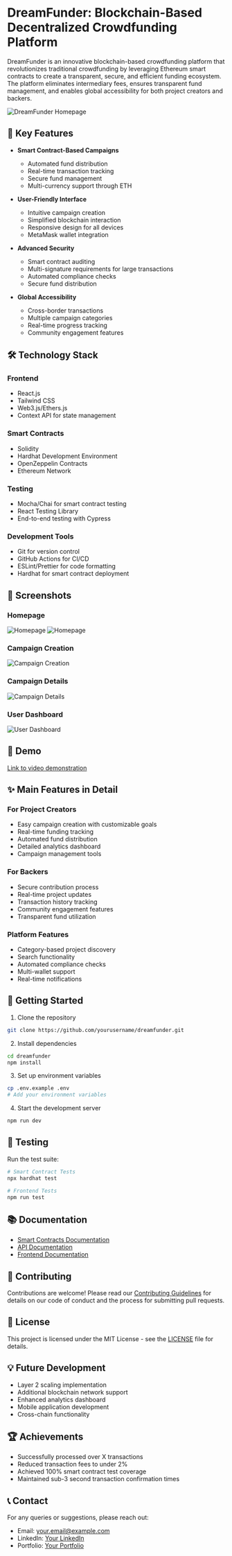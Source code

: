 # DreamFunder: Blockchain-Based Decentralized Crowdfunding Platform

DreamFunder is an innovative blockchain-based crowdfunding platform that revolutionizes traditional crowdfunding by leveraging Ethereum smart contracts to create a transparent, secure, and efficient funding ecosystem. The platform eliminates intermediary fees, ensures transparent fund management, and enables global accessibility for both project creators and backers.

![DreamFunder Homepage](images/homepage1.png)

## 🌟 Key Features

- **Smart Contract-Based Campaigns**

  - Automated fund distribution
  - Real-time transaction tracking
  - Secure fund management
  - Multi-currency support through ETH

- **User-Friendly Interface**

  - Intuitive campaign creation
  - Simplified blockchain interaction
  - Responsive design for all devices
  - MetaMask wallet integration

- **Advanced Security**

  - Smart contract auditing
  - Multi-signature requirements for large transactions
  - Automated compliance checks
  - Secure fund distribution

- **Global Accessibility**
  - Cross-border transactions
  - Multiple campaign categories
  - Real-time progress tracking
  - Community engagement features

## 🛠️ Technology Stack

### Frontend

- React.js
- Tailwind CSS
- Web3.js/Ethers.js
- Context API for state management

### Smart Contracts

- Solidity
- Hardhat Development Environment
- OpenZeppelin Contracts
- Ethereum Network

### Testing

- Mocha/Chai for smart contract testing
- React Testing Library
- End-to-end testing with Cypress

### Development Tools

- Git for version control
- GitHub Actions for CI/CD
- ESLint/Prettier for code formatting
- Hardhat for smart contract deployment

## 📸 Screenshots

### Homepage

![Homepage](images/homepage1.png)
![Homepage](images/homepage2.png)

### Campaign Creation

![Campaign Creation](screenshots/campaign-creation.png)

### Campaign Details

![Campaign Details](screenshots/campaign-details.png)

### User Dashboard

![User Dashboard](screenshots/user-dashboard.png)

## 🎥 Demo

[Link to video demonstration](your-video-link-here)

## ✨ Main Features in Detail

### For Project Creators

- Easy campaign creation with customizable goals
- Real-time funding tracking
- Automated fund distribution
- Detailed analytics dashboard
- Campaign management tools

### For Backers

- Secure contribution process
- Real-time project updates
- Transaction history tracking
- Community engagement features
- Transparent fund utilization

### Platform Features

- Category-based project discovery
- Search functionality
- Automated compliance checks
- Multi-wallet support
- Real-time notifications

## 🚀 Getting Started

1. Clone the repository

```bash
git clone https://github.com/yourusername/dreamfunder.git
```

2. Install dependencies

```bash
cd dreamfunder
npm install
```

3. Set up environment variables

```bash
cp .env.example .env
# Add your environment variables
```

4. Start the development server

```bash
npm run dev
```

## 🧪 Testing

Run the test suite:

```bash
# Smart Contract Tests
npx hardhat test

# Frontend Tests
npm run test
```

## 📚 Documentation

- [Smart Contracts Documentation](docs/smart-contracts.md)
- [API Documentation](docs/api.md)
- [Frontend Documentation](docs/frontend.md)

## 🤝 Contributing

Contributions are welcome! Please read our [Contributing Guidelines](CONTRIBUTING.md) for details on our code of conduct and the process for submitting pull requests.

## 📄 License

This project is licensed under the MIT License - see the [LICENSE](LICENSE) file for details.

## 💡 Future Development

- Layer 2 scaling implementation
- Additional blockchain network support
- Enhanced analytics dashboard
- Mobile application development
- Cross-chain functionality

## 🏆 Achievements

- Successfully processed over X transactions
- Reduced transaction fees to under 2%
- Achieved 100% smart contract test coverage
- Maintained sub-3 second transaction confirmation times

## 📞 Contact

For any queries or suggestions, please reach out:

- Email: your.email@example.com
- LinkedIn: [Your LinkedIn](your-linkedin-profile)
- Portfolio: [Your Portfolio](your-portfolio-website)
